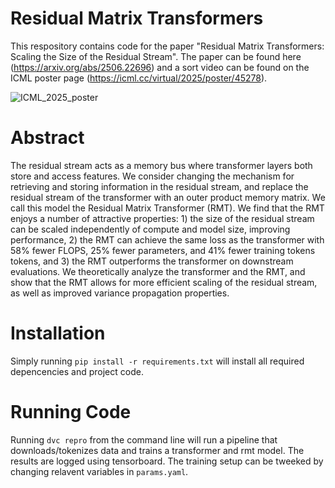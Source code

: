 # Residual Matrix Transformers

This respository contains code for the paper "Residual Matrix Transformers: Scaling the Size of the Residual Stream". The paper can be found here (https://arxiv.org/abs/2506.22696) and a sort video can be found on the ICML poster page (https://icml.cc/virtual/2025/poster/45278).

![ICML_2025_poster](https://github.com/user-attachments/assets/2043927a-be19-470b-bf3f-2d047cc31945)


# Abstract

The residual stream acts as a memory bus where transformer layers both store and access features. We consider changing the mechanism for retrieving and storing information in the residual stream, and replace the residual stream of the transformer with an outer product memory matrix. We call this model the Residual Matrix Transformer (RMT). We find that the RMT enjoys a number of attractive properties: 1) the size of the residual stream can be scaled independently of compute and model size, improving performance, 2) the RMT can achieve the same loss as the transformer with 58% fewer FLOPS, 25% fewer parameters, and 41% fewer training tokens tokens, and 3) the RMT outperforms the transformer on downstream evaluations. We theoretically analyze the transformer and the RMT, and show that the RMT allows for more efficient scaling of the residual stream, as well as improved variance propagation properties.

# Installation

Simply running `pip install -r requirements.txt` will install all required depencencies and project code.

# Running Code

Running `dvc repro` from the command line will run a pipeline that downloads/tokenizes data and trains a transformer and rmt model. The results are logged using tensorboard. The training setup can be tweeked by changing relavent variables in `params.yaml`.
